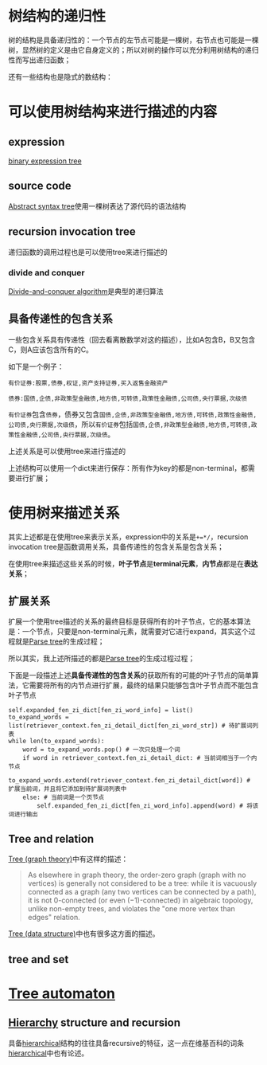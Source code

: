 # 树结构的递归性

树的结构是具备递归性的：一个节点的左节点可能是一棵树，右节点也可能是一棵树，显然树的定义是由它自身定义的；所以对树的操作可以充分利用树结构的递归性而写出递归函数；

还有一些结构也是隐式的数结构：

# 可以使用树结构来进行描述的内容


## expression
[binary expression tree](https://en.wikipedia.org/wiki/Binary_expression_tree)



## source code

[Abstract syntax tree](https://en.wikipedia.org/wiki/Abstract_syntax_tree)使用一棵树表达了源代码的语法结构


## recursion invocation tree

递归函数的调用过程也是可以使用tree来进行描述的

### divide and conquer

[Divide-and-conquer algorithm](https://en.wikipedia.org/wiki/Divide-and-conquer_algorithm)是典型的递归算法


## 具备传递性的包含关系
一些包含关系具有传递性（回去看离散数学对这的描述），比如A包含B，B又包含C，则A应该包含所有的C。

如下是一个例子：

```
有价证券:股票,债券,权证,资产支持证券,买入返售金融资产

债券:国债,企债,非政策型金融债,地方债,可转债,政策性金融债,公司债,央行票据,次级债

```
`有价证券`包含`债券`，债券又包含`国债,企债,非政策型金融债,地方债,可转债,政策性金融债,公司债,央行票据,次级债`，所以`有价证券`包括`国债,企债,非政策型金融债,地方债,可转债,政策性金融债,公司债,央行票据,次级债`。

上述关系是可以使用tree来进行描述的

上述结构可以使用一个dict来进行保存：所有作为key的都是non-terminal，都需要进行扩展；

# 使用树来描述关系
其实上述都是在使用tree来表示关系，expression中的关系是`+=*/`，recursion invocation tree是函数调用关系，具备传递性的包含关系是包含关系；

在使用tree来描述这些关系的时候，**叶子节点**是**terminal元素**，**内节点**都是在**表达关系**；



## 扩展关系

扩展一个使用tree描述的关系的最终目标是获得所有的叶子节点，它的基本算法是：一个节点，只要是non-terminal元素，就需要对它进行expand，其实这个过程就是[Parse tree](https://en.wikipedia.org/wiki/Parse_tree)的生成过程；

所以其实，我上述所描述的都是[Parse tree](https://en.wikipedia.org/wiki/Parse_tree)的生成过程过程；

下面是一段描述上述**具备传递性的包含关系**的获取所有的可能的叶子节点的简单算法，它需要将所有的内节点进行扩展，最终的结果只能够包含叶子节点而不能包含叶子节点

```
self.expanded_fen_zi_dict[fen_zi_word_info] = list()
to_expand_words = list(retriever_context.fen_zi_detail_dict[fen_zi_word_str]) # 待扩展词列表
while len(to_expand_words):
    word = to_expand_words.pop() # 一次只处理一个词
    if word in retriever_context.fen_zi_detail_dict: # 当前词相当于一个内节点
        to_expand_words.extend(retriever_context.fen_zi_detail_dict[word]) # 扩展当前词，并且将它添加到待扩展词列表中
    else: # 当前词是一个页节点
        self.expanded_fen_zi_dict[fen_zi_word_info].append(word) # 将该词进行输出

```

## Tree and relation

[Tree (graph theory)](https://en.wikipedia.org/wiki/Tree_(graph_theory))中有这样的描述：
> As elsewhere in graph theory, the order-zero graph (graph with no vertices) is generally not considered to be a tree: while it is vacuously connected as a graph (any two vertices can be connected by a path), it is not 0-connected (or even (−1)-connected) in algebraic topology, unlike non-empty trees, and violates the "one more vertex than edges" relation.

[Tree (data structure)](https://en.wikipedia.org/wiki/Tree_(data_structure))中也有很多这方面的描述。

## tree and set

# [Tree automaton](https://en.wikipedia.org/wiki/Tree_automaton)





## [Hierarchy](https://en.wikipedia.org/wiki/Hierarchy) structure and recursion

具备[hierarchical](https://en.wikipedia.org/wiki/Hierarchical)结构的往往具备recursive的特征，这一点在维基百科的词条[hierarchical](https://en.wikipedia.org/wiki/Hierarchical)中也有论述。



